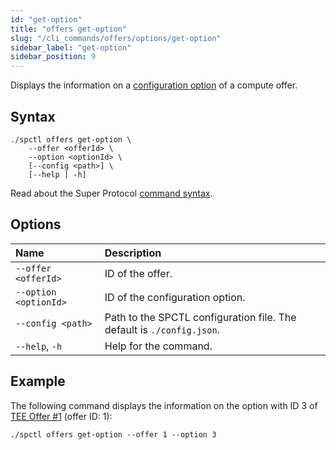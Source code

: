 ```yaml
---
id: "get-option"
title: "offers get-option"
slug: "/cli_commands/offers/options/get-option"
sidebar_label: "get-option"
sidebar_position: 9
---
```


Displays the information on a [configuration option](/developers/fundamentals/slots) of a compute offer.

## Syntax

```
./spctl offers get-option \
    --offer <offerId> \
    --option <optionId> \
    [--config <path>] \
    [--help | -h]
```

Read about the Super Protocol [command syntax](/developers/cli_commands#command-syntax).

## Options

| **Name** | **Description** |
| :- | :- |
| `--offer <offerId>` | ID of the offer. |
| `--option <optionId>` | ID of the configuration option. |
| `--config <path>` | Path to the SPCTL configuration file. The default is `./config.json`. |
| `--help`, `-h` | Help for the command. |

## Example

The following command displays the information on the option with ID 3 of [TEE Offer #1](https://marketplace.superprotocol.com/compute?offerId=1) (offer ID: 1):

```
./spctl offers get-option --offer 1 --option 3
```